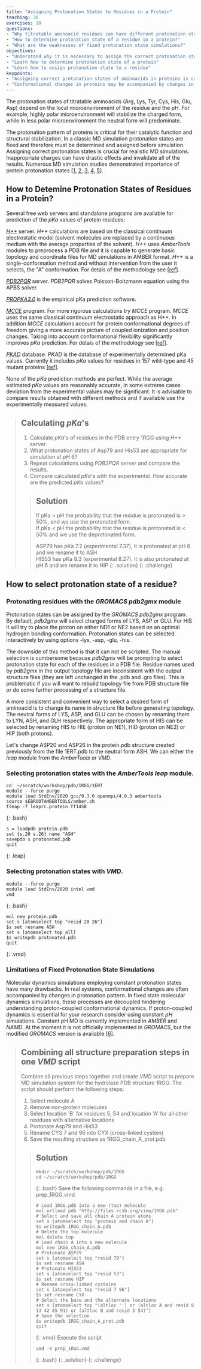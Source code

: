 ```yaml
---
title: "Assigning Protonation States to Residues in a Protein"
teaching: 30
exercises: 10
questions:
- "Why titratable aminoacid residues can have different protonation states?"
- "How to determine protonation state of a residue in a protein?"
- "What are the weaknesses of fixed protonation state simulations?"
objectives:
- "Understand why it is necessary to assign the correct protonation state"
- "Learn how to determine protonation state of a protein"
- "Learn how to assign protonation state to a residue"
keypoints:
- "Assigning correct protonation states of aminoacids in proteins is crucial for realistic MD simulations"
- "Conformational changes in proteins may be accompanied by changes in protonation pattern."
---
```


The protonation states of titratable aminoacids (Arg, Lys, Tyr, Cys, His, Glu, Asp) depend on the local microenvironment of the residue and the pH. For example, highly polar microenvironment will stabilize the charged form, while in less polar microenvironment the neutral form will predominate.

The protonation pattern of proteins is critical for their catalytic function and structural stabilization. In a classic MD simulation protonation states are fixed and therefore must be determined and assigned before simulation. Assigning correct protonation states is crucial for realistic MD simulations. Inappropriate charges can have drastic effects and invalidate all of the results. Numerous MD simulation studies demonstrated importance of protein protonation states [[1](http://doi.org/10.1529/biophysj.105.059329), [2](http://doi.org/10.7554/eLife.16616), [3](https://doi.org/10.1016/j.cplett.2018.12.039), [4](https://doi.org/10.1021/jacs.9b06064), [5](https://doi.org/10.1016/j.dib.2016.07.040)].


## How to Detemine Protonation States of Residues in a Protein?

Several free web servers and standalone programs are available for prediction of the *pKa* values of protein residues:

[*H++*](http://biophysics.cs.vt.edu/index.php) server. *H++* calculations are based on the classical continuum electrostatic model (solvent molecules are replaced by a continuous medium with the average properties of the solvent). *H++* uses *AmberTools* modules to preprocess a PDB file and it is capable to generate basic topology and coordinate files for MD simulations in AMBER format. *H++* is a single-conformation method and without intervention from the user it selects, the "A" conformation. For detais of the methodology see [[ref]](https://doi.org/10.1093/nar/gks375).

[*PDB2PQR*](http://nbcr-222.ucsd.edu/pdb2pqr_2.1.1/) server. *PDB2PQR* solves Poisson-Boltzmann equation using the APBS solver. 

[*PROPKA3.0*](https://github.com/jensengroup/propka-3.0) is the empirical pKa prediction software. 

[*MCCE*](https://sites.google.com/site/mccewiki/) program. For more rigorous calculations try *MCCE* program. *MCCE* uses the same classical continuum electrostatic approach as H++. In addition *MCCE* calculations account for protein conformational degrees of freedom giving a more accurate picture of coupled ionization and position changes. Taking into account conformational flexibility significantly improves *pKa* prediction. For detais of the methodology see [[ref]](https://doi.org/10.1002/jcc.21222).

[*PKAD*](http://compbio.clemson.edu/pkad) database. *PKAD* is the database of experimentally determined pKa values. Currently it includes *pKa* values for residues in 157 wild-type and 45 mutant proteins [[ref]](https://doi.org/10.1093/database/baz024).

None of the *pKa* prediction methods are perfect. While the average estimated *pKa* values are reasonably accurate, in some extreme cases deviation from the experimental values may be significant. It is advisable to compare results obtained with different methods and if available use the experimentally measured values.

> ## Calculating *pKa*'s
>1. Calculate *pKa*'s of residues in the PDB entry 1RGG using *H++* server.
>2. What protonation states of Asp79 and His53 are appropriate for simulation at *pH* 6?
>3. Repeat calculations using *PDB2PQR* server and compare the results.
>4. Compare calculated *pKa*'s with the experimental. How accurate are the predicted *pKa* values?
>
>> ## Solution
>>If pKa > pH the probability that the residue is protonated is > 50%, and we use the protonated form.  
>>If pKa < pH the probability that the residue is protonated is < 50% and we use the deprotonated form.
>>
>>ASP79 has pKa 7.2 (experimental 7.37), it is protonated at pH 6 and we rename it to ASH  
>>HIS53 has pKa 8.3 (experimental 8.27), it is also protonated at pH 6 and we rename it to HIP
> {: .solution}
{: .challenge}

## How to select protonation state of a residue?

### Protonating residues with the *GROMACS pdb2gmx* module
Protonation states can be assigned by the *GROMACS pdb2gmx* program. By default, *pdb2gmx* will select charged forms of LYS, ASP or GLU. For HIS it will try to place the proton on either ND1 or NE2 based on an optimal hydrogen bonding conformation. Protonation states can be selected interactively by using options  -lys, -asp, -glu, -his.

The downside of this method is that it can not be scripted. The manual selection is cumbersome because *pdb2gmx* will be prompting to select protonation state for each of the residues in a PDB file. Residue names used by *pdb2gmx* in the output topology file are inconsistent with the output structure files (they are left unchanged in the .pdb and .gro files). This is problematic if you will want to rebuild topology file from PDB structure file or do some further processing of a structure file.

A more consistent and convenient way to select a desired form of aminoacid is to change its name in structure file before generating topology. The neutral forms of LYS, ASP, and GLU can be chosen by renaming them to LYN, ASH, and GLH respectively.  The appropriate form of HIS can be selected by renaming HIS to HIE (proton on NE1), HID (proton on NE2) or HIP (both protons).

Let's change ASP20 and ASP26 in the protein.pdb structure created previously from the file 1ERT.pdb to the neutral form ASH.  We can either the *leap* module from the *AmberTools* or *VMD*.

### Selecting protonation states with the *AmberTools leap* module.

~~~
cd  ~/scratch/workshop/pdb/1RGG/1ERT
module --force purge
module load StdEnv/2020 gcc/9.3.0 openmpi/4.0.3 ambertools
source $EBROOTAMBERTOOLS/amber.sh
tleap -f leaprc.protein.ff14SB
~~~
{: .bash}

~~~
s = loadpdb protein.pdb
set {s.20 s.26} name "ASH"
savepdb s protonated.pdb
quit
~~~
{: .leap}

### Selecting protonation states with *VMD*.

~~~
module --force purge
module load StdEnv/2020 intel vmd
vmd
~~~
{: .bash}

~~~
mol new protein.pdb
set s [atomselect top "resid 20 26"]
$s set resname ASH
set s [atomselect top all]
$s writepdb protonated.pdb
quit
~~~
{: .vmd}


### Limitations of Fixed Protonation State Simulations
Molecular dynamics simulations employing constant protonation states have many drawbacks. In real systems, conformational changes are often accompanied by changes in protonation pattern. In fixed state molecular dynamics simulations, these processes are decoupled hindering understanding proton-coupled conformational dynamics. If proton-coupled dynamics is essential for your research consider using constant *pH* simulations. Constant pH MD is currently implemented in *AMBER* and *NAMD*. At the moment it is not officially implemented in *GROMACS*, but the modified *GROMACS* version is available [[6](https://pubs.acs.org/doi/10.1021/ct200061r)].


> ## Combining all structure preparation steps in one *VMD* script
> Combine all previous steps together and create *VMD* script to prepare MD simulation system for the hydrolaze PDB structure 1RGG. The script should perform the following steps:
>
> 1. Select molecule A
> 2. Remove non-protein molecules
> 3. Select location 'B' for residues 5, 54 and location 'A' for all other residues with alternative locations
> 4. Protonate Asp79 and His53
> 5. Rename CYS 7 and 96 into CYX (cross-linked cystein)
> 6. Save the resulting structure as 1RGG_chain_A_prot.pdb
>
>>## Solution
>>~~~
>> mkdir ~/scratch/workshop/pdb/1RGG
>> cd ~/scratch/workshop/pdb/1RGG
>>~~~
>>{: .bash}
>> Save the following commands in a file,  e.g. prep_1RGG.vmd
>> ~~~
>># Load 1RGG.pdb into a new (top) molecule
>>mol urlload pdb "http://files.rcsb.org/view/1RGG.pdb"
>># Select and save all chain A protein atoms
>>set s [atomselect top "protein and chain A"]
>>$s writepdb 1RGG_chain_A.pdb
>># Delete the top molecule
>>mol delete top
>># Load chain A into a new molecule
>>mol new 1RGG_chain_A.pdb
>># Protonate ASP79
>>set s [atomselect top "resid 79"]
>>$s set resname ASH
>># Protonate HIS53
>>set s [atomselect top "resid 53"]
>>$s set resname HIP
>># Rename cross-linked cysteins
>>set s [atomselect top "resid 7 96"]
>>$s set resname CYX
>># Select the base and the alternate locations
>>set s [atomselect top "(altloc '') or (altloc A and resid 6 13 42 85 91) or (altloc B and resid 5 54)"]
>># Save the selection
>>$s writepdb 1RGG_chain_A_prot.pdb
>>quit
>>~~~
>>{: .vmd}
>> Execute the script
>>~~~
>> vmd -e prep_1RGG.vmd
>>~~~
>>{: .bash}
> {: .solution}
{: .challenge}
